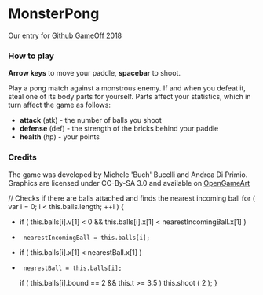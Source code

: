 # MonsterPong
Our entry for [Github GameOff 2018](https://itch.io/jam/game-off-2018)

### How to play
**Arrow keys** to move your paddle, **spacebar** to shoot.

Play a pong match against a monstrous enemy. If and when you defeat it, steal one of its body parts for yourself. Parts affect your statistics, which in turn affect the game as follows:
* **attack** (atk) - the number of balls you shoot
* **defense** (def) - the strength of the bricks behind your paddle
* **health** (hp) - your points

### Credits
The game was developed by Michele 'Buch' Bucelli and Andrea Di Primio. Graphics are licensed under CC-By-SA 3.0 and available on [OpenGameArt](https://opengameart.org/content/monsterpong-assets)

// Checks if there are balls attached and finds the nearest incoming ball
for ( var i = 0; i < this.balls.length; ++i ) {
-   if ( this.balls[i].v[1] < 0 && this.balls[i].x[1] < nearestIncomingBall.x[1] )
-      nearestIncomingBall = this.balls[i];
-   if ( this.balls[i].x[1] < nearestBall.x[1] )
-      nearestBall = this.balls[i];

   if ( this.balls[i].bound == 2 && this.t >= 3.5 )
      this.shoot ( 2 );
}


